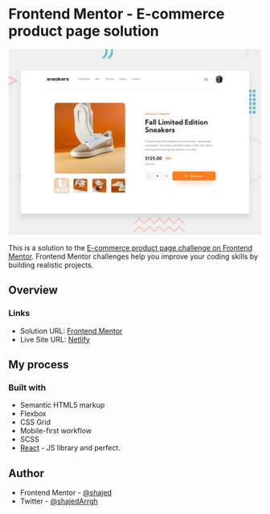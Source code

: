 # Frontend Mentor - E-commerce product page solution

![Design preview for the Time tracking dashboard coding challenge](./public/desktop-preview.jpg)

This is a solution to the [E-commerce product page challenge on Frontend Mentor](https://www.frontendmentor.io/challenges/ecommerce-product-page-UPsZ9MJp6). Frontend Mentor challenges help you improve your coding skills by building realistic projects.

## Overview

### Links

- Solution URL: [Frontend Mentor](https://www.frontendmentor.io/solutions/responsive-mobile-first-react-product-page-mbKmZg43qD)
- Live Site URL: [Netlify](https://ed-fem-ecommerce-product-page.netlify.app/)

## My process

### Built with

- Semantic HTML5 markup
- Flexbox
- CSS Grid
- Mobile-first workflow
- SCSS
- [React](https://reactjs.org/) - JS library
  and perfect.

## Author

- Frontend Mentor - [@shajed](https://www.frontendmentor.io/profile/shaj-ed)
- Twitter - [@shajedArrgh](https://twitter.com/ShajedArrgh)
